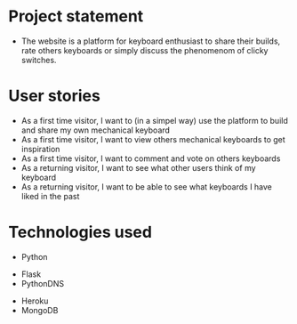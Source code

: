 # Project statement 
* The website is a platform for keyboard enthusiast to share their builds, rate others keyboards or simply discuss the phenomenom of clicky switches.


# User stories 
* As a first time visitor, I want to (in a simpel way) use the platform to build and share my own mechanical keyboard
* As a first time visitor, I want to view others mechanical keyboards to get inspiration
* As a first time visitor, I want to comment and vote on others keyboards
* As a returning visitor, I want to see what other users think of my keyboard
* As a returning visitor, I want to be able to see what keyboards I have liked in the past

# Technologies used 

* Python
- Flask
- PythonDNS
* Heroku
* MongoDB

